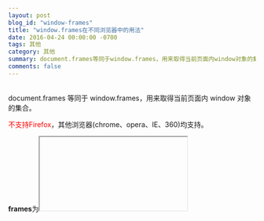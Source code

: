 ```yaml
---
layout: post
blog_id: "window-frames"
title: "window.frames在不同浏览器中的用法"
date: 2016-04-24 00:00:00 -0700
tags: 其他
category: 其他
summary: document.frames等同于window.frames，用来取得当前页面内window对象的集合。
comments: false
---
```

<br>
document.frames 等同于 window.frames，用来取得当前页面内 window 对象的集合。

<span style="color:red">不支持Firefox</span>，其他浏览器(chrome、opera、IE、360)均支持。

**frames**为<iframe name="">的name属性值

##### **解决方法：**

使用window.frames[‘framename‘] 代替 document.framename

注意：window.frames['framename']不可写成window.frames('framename')

<br>